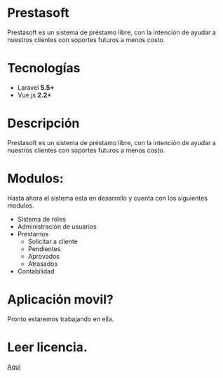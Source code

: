 # Prestasoft
Prestasoft es un sistema de préstamo libre, con la intención de ayudar a nuestros clientes con soportes futuros a menos costo. 

# Tecnologías
<ul>
  <li>Laravel <b>5.5+</b></li>
  <li>Vue js <b>2.2+</b></li>
 </ul>

# Descripción
<p>Prestasoft es un sistema de préstamo libre, con la intención de ayudar a nuestros clientes con soportes futuros a menos costo.</p>

# Modulos:
 Hasta ahora el sistema esta en desarrollo y cuenta con los siguientes modulos.
 <ul>
  <li>Sistema de roles</li>
  <li>Administración de usuarios</li>
  <li>Prestamos
      <ul>
        <li>Solicitar a cliente</li>
        <li>Pendientes</li>
        <li>Aprovados</li>
        <li>Atrasados</li>
      </ul>
  </li>
  <li>Contabilidad</li>
  
  
 </ul>

# Aplicación movil? 
Pronto estaremos trabajando en ella. 

# Leer licencia. 
 <a href="https://github.com/angeldelacruzs/prestasoft/blob/master/LICENSE">Aquí</a>
